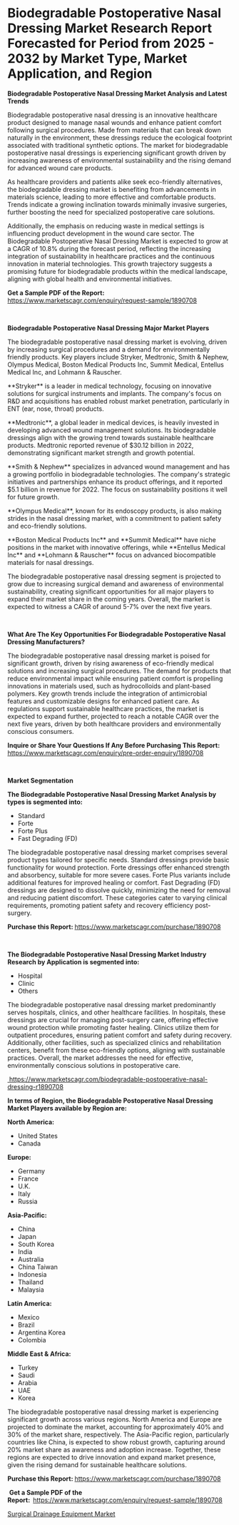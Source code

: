 <p><h1>Biodegradable Postoperative Nasal Dressing Market Research Report Forecasted for Period from 2025 -  2032 by Market Type, Market Application, and Region</h1></p><p><strong>Biodegradable Postoperative Nasal Dressing Market Analysis and Latest Trends</strong></p>
<p><p>Biodegradable postoperative nasal dressing is an innovative healthcare product designed to manage nasal wounds and enhance patient comfort following surgical procedures. Made from materials that can break down naturally in the environment, these dressings reduce the ecological footprint associated with traditional synthetic options. The market for biodegradable postoperative nasal dressings is experiencing significant growth driven by increasing awareness of environmental sustainability and the rising demand for advanced wound care products.</p><p>As healthcare providers and patients alike seek eco-friendly alternatives, the biodegradable dressing market is benefiting from advancements in materials science, leading to more effective and comfortable products. Trends indicate a growing inclination towards minimally invasive surgeries, further boosting the need for specialized postoperative care solutions. </p><p>Additionally, the emphasis on reducing waste in medical settings is influencing product development in the wound care sector. The Biodegradable Postoperative Nasal Dressing Market is expected to grow at a CAGR of 10.8% during the forecast period, reflecting the increasing integration of sustainability in healthcare practices and the continuous innovation in material technologies. This growth trajectory suggests a promising future for biodegradable products within the medical landscape, aligning with global health and environmental initiatives.</p></p>
<p><strong>Get a Sample PDF of the Report:&nbsp;</strong> <a href="https://www.marketscagr.com/enquiry/request-sample/1890708?utm_campaign=3205&utm_medium=2&utm_source=Github&utm_content=ia&utm_term=05032025&utm_id=biodegradable-postoperative-nasal-dressing">https://www.marketscagr.com/enquiry/request-sample/1890708</a></p>
<p>&nbsp;</p>
<p><strong>Biodegradable Postoperative Nasal Dressing Major Market Players</strong></p>
<p><p>The biodegradable postoperative nasal dressing market is evolving, driven by increasing surgical procedures and a demand for environmentally friendly products. Key players include Stryker, Medtronic, Smith & Nephew, Olympus Medical, Boston Medical Products Inc, Summit Medical, Entellus Medical Inc, and Lohmann & Rauscher.</p><p>**Stryker** is a leader in medical technology, focusing on innovative solutions for surgical instruments and implants. The company's focus on R&D and acquisitions has enabled robust market penetration, particularly in ENT (ear, nose, throat) products.</p><p>**Medtronic**, a global leader in medical devices, is heavily invested in developing advanced wound management solutions. Its biodegradable dressings align with the growing trend towards sustainable healthcare products. Medtronic reported revenue of $30.12 billion in 2022, demonstrating significant market strength and growth potential.</p><p>**Smith & Nephew** specializes in advanced wound management and has a growing portfolio in biodegradable technologies. The company's strategic initiatives and partnerships enhance its product offerings, and it reported $5.1 billion in revenue for 2022. The focus on sustainability positions it well for future growth.</p><p>**Olympus Medical**, known for its endoscopy products, is also making strides in the nasal dressing market, with a commitment to patient safety and eco-friendly solutions.</p><p>**Boston Medical Products Inc** and **Summit Medical** have niche positions in the market with innovative offerings, while **Entellus Medical Inc** and **Lohmann & Rauscher** focus on advanced biocompatible materials for nasal dressings. </p><p>The biodegradable postoperative nasal dressing segment is projected to grow due to increasing surgical demand and awareness of environmental sustainability, creating significant opportunities for all major players to expand their market share in the coming years. Overall, the market is expected to witness a CAGR of around 5-7% over the next five years.</p></p>
<p>&nbsp;</p>
<p><strong>What Are The Key Opportunities For Biodegradable Postoperative Nasal Dressing Manufacturers?</strong></p>
<p><p>The biodegradable postoperative nasal dressing market is poised for significant growth, driven by rising awareness of eco-friendly medical solutions and increasing surgical procedures. The demand for products that reduce environmental impact while ensuring patient comfort is propelling innovations in materials used, such as hydrocolloids and plant-based polymers. Key growth trends include the integration of antimicrobial features and customizable designs for enhanced patient care. As regulations support sustainable healthcare practices, the market is expected to expand further, projected to reach a notable CAGR over the next five years, driven by both healthcare providers and environmentally conscious consumers.</p></p>
<p><strong>Inquire or Share Your Questions If Any Before Purchasing This Report:</strong> <a href="https://www.marketscagr.com/enquiry/pre-order-enquiry/1890708?utm_campaign=3205&utm_medium=2&utm_source=Github&utm_content=ia&utm_term=05032025&utm_id=biodegradable-postoperative-nasal-dressing">https://www.marketscagr.com/enquiry/pre-order-enquiry/1890708</a></p>
<p>&nbsp;</p>
<p><strong>Market Segmentation</strong></p>
<p><strong>The Biodegradable Postoperative Nasal Dressing Market Analysis by types is segmented into:</strong></p>
<p><ul><li>Standard</li><li>Forte</li><li>Forte Plus</li><li>Fast Degrading (FD)</li></ul></p>
<p><p>The biodegradable postoperative nasal dressing market comprises several product types tailored for specific needs. Standard dressings provide basic functionality for wound protection. Forte dressings offer enhanced strength and absorbency, suitable for more severe cases. Forte Plus variants include additional features for improved healing or comfort. Fast Degrading (FD) dressings are designed to dissolve quickly, minimizing the need for removal and reducing patient discomfort. These categories cater to varying clinical requirements, promoting patient safety and recovery efficiency post-surgery.</p></p>
<p><strong>Purchase this Report:&nbsp;</strong><a href="https://www.marketscagr.com/purchase/1890708?utm_campaign=3205&utm_medium=2&utm_source=Github&utm_content=ia&utm_term=05032025&utm_id=biodegradable-postoperative-nasal-dressing">https://www.marketscagr.com/purchase/1890708</a></p>
<p>&nbsp;</p>
<p><strong>The Biodegradable Postoperative Nasal Dressing Market Industry Research by Application is segmented into:</strong></p>
<p><ul><li>Hospital</li><li>Clinic</li><li>Others</li></ul></p>
<p><p>The biodegradable postoperative nasal dressing market predominantly serves hospitals, clinics, and other healthcare facilities. In hospitals, these dressings are crucial for managing post-surgery care, offering effective wound protection while promoting faster healing. Clinics utilize them for outpatient procedures, ensuring patient comfort and safety during recovery. Additionally, other facilities, such as specialized clinics and rehabilitation centers, benefit from these eco-friendly options, aligning with sustainable practices. Overall, the market addresses the need for effective, environmentally conscious solutions in postoperative care.</p></p>
<p><a href="https://www.marketscagr.com/biodegradable-postoperative-nasal-dressing-r1890708?utm_campaign=3205&utm_medium=2&utm_source=Github&utm_content=ia&utm_term=05032025&utm_id=biodegradable-postoperative-nasal-dressing">&nbsp;https://www.marketscagr.com/biodegradable-postoperative-nasal-dressing-r1890708</a></p>
<p><strong>In terms of Region, the Biodegradable Postoperative Nasal Dressing Market Players available by Region are:</strong></p>
<p>
    <p> <strong> North America: </strong>
        <ul>
            <li>United States</li>
            <li>Canada</li>
        </ul>
        </p> 
    <p> <strong> Europe: </strong>
        <ul>
            <li>Germany</li>
            <li>France</li>
            <li>U.K.</li>
            <li>Italy</li>
            <li>Russia</li>
        </ul>
        </p> 
    <p> <strong> Asia-Pacific: </strong>
        <ul>
            <li>China</li>
            <li>Japan</li>
            <li>South Korea</li>
            <li>India</li>
            <li>Australia</li>
            <li>China Taiwan</li>
            <li>Indonesia</li>
            <li>Thailand</li>
            <li>Malaysia</li>
        </ul>
        </p> 
    <p> <strong> Latin America: </strong>
        <ul>
            <li>Mexico</li>
            <li>Brazil</li>
            <li>Argentina Korea</li>
            <li>Colombia</li>
        </ul>
        </p> 
    <p> <strong> Middle East & Africa: </strong>
        <ul>
            <li>Turkey</li>
            <li>Saudi</li>
            <li>Arabia</li>
            <li>UAE</li>
            <li>Korea</li>
        </ul>
    </p>
    </p>
<p><p>The biodegradable postoperative nasal dressing market is experiencing significant growth across various regions. North America and Europe are projected to dominate the market, accounting for approximately 40% and 30% of the market share, respectively. The Asia-Pacific region, particularly countries like China, is expected to show robust growth, capturing around 20% market share as awareness and adoption increase. Together, these regions are expected to drive innovation and expand market presence, given the rising demand for sustainable healthcare solutions.</p></p>
<p><strong>Purchase this Report: </strong><a href="https://www.marketscagr.com/purchase/1890708?utm_campaign=3205&utm_medium=2&utm_source=Github&utm_content=ia&utm_term=05032025&utm_id=biodegradable-postoperative-nasal-dressing">https://www.marketscagr.com/purchase/1890708</a></p>
<p>&nbsp;<strong>Get a Sample PDF of the Report:&nbsp;&nbsp;</strong><a href="https://www.marketscagr.com/enquiry/request-sample/1890708?utm_campaign=3205&utm_medium=2&utm_source=Github&utm_content=ia&utm_term=05032025&utm_id=biodegradable-postoperative-nasal-dressing">https://www.marketscagr.com/enquiry/request-sample/1890708</a></p>
<p><strong></strong></p>
<p><p><a href="https://github.com/elodielamto06/Market-Research-Report-List-1/blob/main/surgical-drainage-equipment-market.md?utm_campaign=3205&utm_medium=2&utm_source=Github&utm_content=ia&utm_term=05032025&utm_id=biodegradable-postoperative-nasal-dressing">Surgical Drainage Equipment Market</a></p></p>